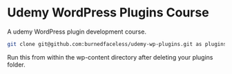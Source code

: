 # Udemy WordPress Plugins Course
A udemy WordPress plugin development course.

````bash
git clone git@github.com:burnedfaceless/udemy-wp-plugins.git as plugins
````

Run this from within the wp-content directory after deleting your plugins folder.

